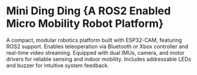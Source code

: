 # Mini Ding Ding {A ROS2 Enabled Micro Mobility Robot Platform}
A compact, modular robotics platform built with ESP32-CAM, featuring ROS2 support. Enables teleoperation via Bluetooth or Xbox controller and real-time video streaming. Equipped with dual IMUs, camera, and motor drivers for reliable sensing and indoor mobility. Includes addressable LEDs and buzzer for intuitive system feedback.
